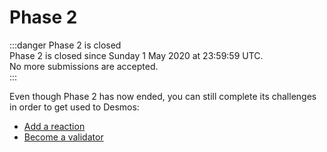 # Phase 2 
:::danger Phase 2 is closed  
Phase 2 is closed since Sunday 1 May 2020 at 23:59:59 UTC.  
No more submissions are accepted.    
:::

Even though Phase 2 has now ended, you can still complete its challenges in order to get used to Desmos: 

- [Add a reaction](add-reaction.md) 
- [Become a validator](become-validator.md)

